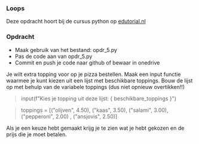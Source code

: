 ### Loops
Deze opdracht hoort bij de cursus python op [edutorial.nl](https://www.edutorial.nl/course/python)
 
### Opdracht
 
* Maak gebruik van het bestand: opdr_5.py
* Pas de code aan van opdr_5.py
* Commit en push je code naar github of bewaar in onedrive
 
Je wilt extra topping voor op je pizza bestellen.
Maak een input functie waarmee je kunt kiezen uit een lijst met beschikbare toppings.
Bouw de lijst op met behulp van de variabele toppings (dus niet opnieuw overtikken!!)
 
> input(f"Kies je topping uit deze lijst: { beschikbare_toppings }")
 
> toppings = [("olijven", 4.50), ("kaas", 3.50), ("salami", 3.00), ("pepperoni", 2.00) , ("ansjovis", 2.50)]
 
Als je een keuze hebt gemaakt krijg je te zien wat je hebt gekozen en de prijs die je moet betalen.